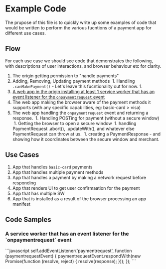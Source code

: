 # Example Code

The prupose of this file is to quickly write up some examples of code that would be written to perform the various fucntions of a payment app for different use cases.

## Flow

For each use case we should see code that demonstrates the following, with descriptions of user interactions, and browser behaviour etc for clarity.

  1. The origin getting permission to "handle payments"
  1. Adding, Removing, Updating payment methods
  1. Handling `.canMakePayment()` - Let's leave this fucntionality out for now. 1.
  1. [A web app in the origin installing at least 1 service worker that has an event listener for the `onpaymentrequest` event](#example1)
  1. The web app making the browser aware of the payment methods it supports (with any specific capabilities, eg: basic-card > visa)
  1. The web app handling the `onpaymentrequest` event and returning a response.
  1. Handling POSTing for payment (without a secure window)
  1. Getting the browser to open a secure window
  1. handling PaymentRequest .abort(), .updateWith(), and whatever else PaymentRequest can throw at us.
  1. creating a PaymentResponse - and showing how it coordinates between the secure window and merchant.
  
## Use Cases

  1. App that handles `basic-card` payments
  1. App that handles multiple payment methods
  1. App that handles a payment by making a network request before responding
  1. App that renders UI to get user confirmaation for the payment
  1. App that has multiple SW
  1. App that is installed as a result of the browser processing an app manifest
  
## Code Samples

<h3 id="example1">A service worker that has an event listener for the `onpaymentrequest` event</h3>
```javascript
self.addEventListener('paymentrequest', function (paymentrequestEvent) {
  paymentrequestEvent.respondWith(new Promise(function (resolve, reject) {
    resolve(response);
  }));
});
```
